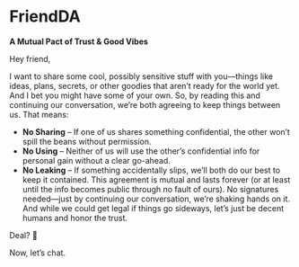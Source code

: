 # FriendDA
**A Mutual Pact of Trust &amp; Good Vibes**

Hey friend,

I want to share some cool, possibly sensitive stuff with you—things like ideas, plans, secrets, or other goodies that aren’t ready for the world yet. And I bet you might have some of your own. So, by reading this and continuing our conversation, we’re both agreeing to keep things between us. That means:

* **No Sharing** – If one of us shares something confidential, the other won’t spill the beans without permission.
* **No Using** – Neither of us will use the other’s confidential info for personal gain without a clear go-ahead.
* **No Leaking** – If something accidentally slips, we’ll both do our best to keep it contained.
This agreement is mutual and lasts forever (or at least until the info becomes public through no fault of ours). No signatures needed—just by continuing our conversation, we’re shaking hands on it. And while we could get legal if things go sideways, let’s just be decent humans and honor the trust.

Deal? 🤝

Now, let’s chat.
